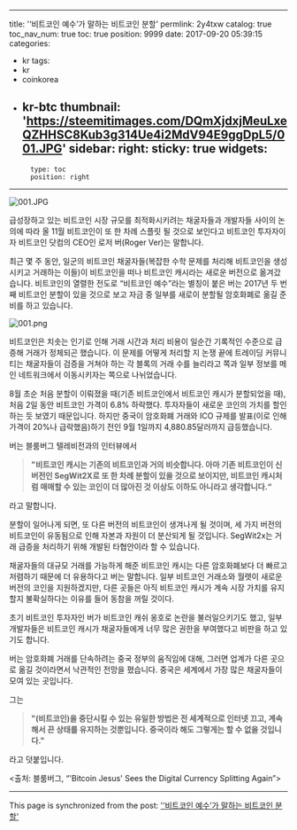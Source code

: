 
---
title: '‘비트코인 예수’가 말하는 비트코인 분할'
permlink: 2y4txw
catalog: true
toc_nav_num: true
toc: true
position: 9999
date: 2017-09-20 05:39:15
categories:
- kr
tags:
- kr
- coinkorea
- kr-btc
thumbnail: 'https://steemitimages.com/DQmXjdxjMeuLxeQZHHSC8Kub3g314Ue4i2MdV94E9ggDpL5/001.JPG'
sidebar:
    right:
        sticky: true
widgets:
    -
        type: toc
        position: right
---


![001.JPG](https://steemitimages.com/DQmXjdxjMeuLxeQZHHSC8Kub3g314Ue4i2MdV94E9ggDpL5/001.JPG)

급성장하고 있는 비트코인 시장 규모를 최적화시키려는 채굴자들과 개발자들 사이의 논의에 따라 올 11월 비트코인이 또 한 차례 스플릿 될 것으로 보인다고 비트코인 투자자이자 비트코인 닷컴의 CEO인 로저 버(Roger Ver)는 말합니다.

최근 몇 주 동안, 일군의 비트코인 채굴자들(복잡한 수학 문제를 처리해 비트코인을 생성시키고 거래하는 이들)이 비트코인을 떠나 비트코인 캐시라는 새로운 버전으로 옮겨갔습니다.  비트코인의 열렬한 전도로 “비트코인 예수”라는 별칭이 붙은 버는 2017년 두 번째 비트코인 분할이 있을 것으로 보고 자금 중 일부를 새로이 분할될 암호화폐로 옮길 준비를 하고 있습니다. 

![001.png](https://steemitimages.com/DQmde1Yj7a6xqQHYiaTkkSLhcryZAUBb83MVDwCZKcEHrWL/001.png)

비트코인은 치솟는 인기로 인해 거래 시간과 처리 비용이 일순간 기록적인 수준으로 급증해 거래가 정체되곤 했습니다. 이 문제를 어떻게 처리할 지 논쟁 끝에 트레이딩 커뮤니티는 채굴자들이 검증을 거쳐야 하는 각 블록의 거래 수를 늘리라고 쪽과 일부 정보를 메인 네트워크에서 이동시키자는 쪽으로 나뉘었습니다. 

8월 초순 처음 분할이 이뤄졌을 때(기존 비트코인에서  비트코인 캐시가 분할되었을 때), 처음 2일 동안 비트코인 가격이 6.8% 하락했다. 투자자들이 새로운 코인의 가치를 할인하는 듯 보였기 때문입니다. 하지만 중국이 암호화폐 거래와 ICO 규제를 발표(이로 인해 가격이 20%나 급락했음)하기 전인 9월 1일까지 4,880.85달러까지 급등했습니다. 

버는 블룸버그 텔레비전과의 인터뷰에서 

> **"비트코인 캐시는 기존의 비트코인과 거의 비슷합니다.  아마 기존 비트코인이 신 버전인 SegWit2X로 또 한 차례 분할이 있을 것으로 보이지만, 비트코인 캐시처럼 매매할 수 있는 코인이 더 많아진 것 이상도 이하도 아니라고 생각합니다.“**

라고 말합니다. 

분할이 일어나게 되면, 또 다른 버전의 비트코인이 생겨나게 될 것이며, 세 가지 버전의 비트코인이 유동됨으로 인해 자본과 자원이 더 분산되게 될 것입니다. SegWit2x는 거래 급증을 처리하기 위해 개발된 타협안이라 할 수 있습니다. 

채굴자들의 대규모 거래를 가능하게 해준 비트코인 캐시는 다른 암호화폐보다 더 빠르고 저렴하기 때문에 더 유용하다고 버는 말합니다.  일부 비트코인 거래소와 월렛이 새로운 버전의 코인을 지원하겠지만, 다른 곳들은 아직 비트코인 캐시가 계속 시장 가치를 유지할지 불확실하다는 이유를 들어 동참을 꺼릴 것이다. 

초기 비트코인 투자자인 버가 비트코인 캐쉬 옹호로 논란을 불러일으키기도 했고, 일부 개발자들은 비트코인 캐시가 채굴자들에게 너무 많은 권한을 부여했다고 비판을 하고 있기도 합니다.

버는 암호화폐 거래를 단속하려는 중국 정부의 움직임에 대해, 그러면 업계가 다른 곳으로 옮길 것이라면서  낙관적인 전망을 폈습니다. 중국은 세계에서 가장 많은 채굴자들이 모여 있는  곳입니다.

그는

> **"(비트코인)을 중단시킬 수 있는 유일한 방법은 전 세계적으로 인터넷 끄고, 계속해서 끈 상태를 유지하는 것뿐입니다.  중국이라 해도 그렇게는 할 수 없을 것입니다."**

라고 덧붙입니다.

<출처: 블룸버그, “'Bitcoin Jesus' Sees the Digital Currency Splitting Again”>

- - -

This page is synchronized from the post: ['‘비트코인 예수’가 말하는 비트코인 분할'](https://steemit.com/@pius.pius/2y4txw)
